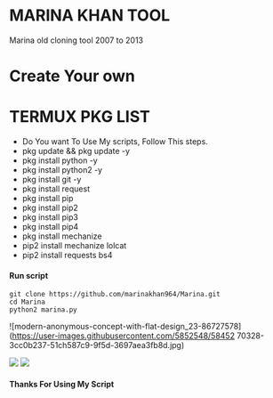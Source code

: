 # MARINA KHAN TOOL
Marina old cloning tool 2007 to 2013

# Create Your own

# TERMUX PKG LIST

- Do You want To Use My scripts, Follow This steps.
- pkg update && pkg update -y
- pkg install python -y
- pkg install python2 -y
- pkg install git -y
- pkg install request
- pkg install pip
- pkg install pip2
- pkg install pip3
- pkg install pip4 
- pkg install mechanize
- pip2 install mechanize lolcat
- pip2 install requests bs4

#### Run script
```pymarina
git clone https://github.com/marinakhan964/Marina.git
cd Marina
python2 marina.py
```

![modern-anonymous-concept-with-flat-design_23-86727578](https://user-images.githubusercontent.com/5852548/58452 70328-3cc0b237-51ch587c9-9f5d-3697aea3fb8d.jpg)

[![](https://img.shields.io/badge/Github-black?logo=Github&logoColor=black&labelColor=white)](https://github.com/mrinakhan) 
[![](https://img.shields.io/badge/Whatsapp-CHAT-red?logo=Whatsapp&logoColor=Brightgreen&labelColor=white)](https://wa.me/+923269286818)

#### Thanks For Using My Script
